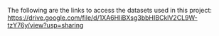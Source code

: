 The following are the links to access the datasets used in this project:
https://drive.google.com/file/d/1XA6HIiBXsg3bbHIBCklV2CL9W-tzY76y/view?usp=sharing
